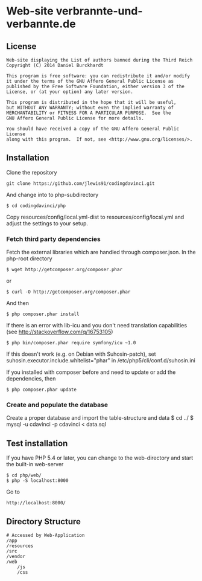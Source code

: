Web-site verbrannte-und-verbannte.de
====================================

License
-------
    Web-site displaying the List of authors banned during the Third Reich
    Copyright (C) 2014 Daniel Burckhardt

    This program is free software: you can redistribute it and/or modify
    it under the terms of the GNU Affero General Public License as
    published by the Free Software Foundation, either version 3 of the
    License, or (at your option) any later version.

    This program is distributed in the hope that it will be useful,
    but WITHOUT ANY WARRANTY; without even the implied warranty of
    MERCHANTABILITY or FITNESS FOR A PARTICULAR PURPOSE.  See the
    GNU Affero General Public License for more details.

    You should have received a copy of the GNU Affero General Public License
    along with this program.  If not, see <http://www.gnu.org/licenses/>.

Installation
------------
Clone the repository

    git clone https://github.com/jlewis91/codingdavinci.git

And change into to php-subdirectory

    $ cd codingdavinci/php

Copy resources/config/local.yml-dist to resources/config/local.yml and adjust the settings to your setup.

### Fetch third party dependencies

Fetch the external libraries which are handled through composer.json. In the php-root directory

    $ wget http://getcomposer.org/composer.phar

or

    $ curl -O http://getcomposer.org/composer.phar

And then

    $ php composer.phar install
	
If there is an error with lib-icu and you don't need translation capabilities 
(see http://stackoverflow.com/q/16753105)
	
	$ php bin/composer.phar require symfony/icu ~1.0

If this doesn't work (e.g. on Debian with Suhosin-patch), set suhosin.executor.include.whitelist="phar"
in /etc/php5/cli/conf.d/suhosin.ini

If you installed with composer before and need to update or add the dependencies, then

    $ php composer.phar update

### Create and populate the database

Create a proper database and import the table-structure and data
    $ cd ../
    $ mysql -u cdavinci -p cdavinci < data.sql

Test installation
-------------------
If you have PHP 5.4 or later, you can change to the web-directory and start the built-in web-server

    $ cd php/web/
    $ php -S localhost:8000

Go to

    http://localhost:8000/

Directory Structure
-------------------
	# Accessed by Web-Application
	/app
    /resources
	/src
	/vendor
	/web
		/js
		/css
